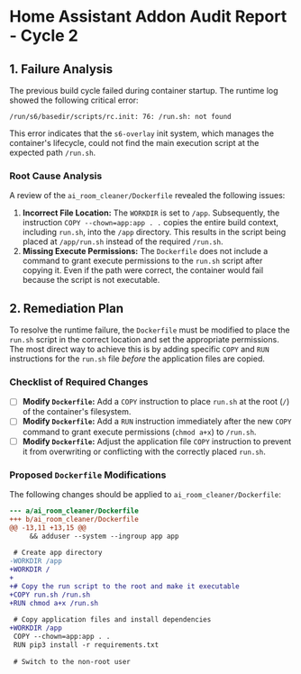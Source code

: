 # Home Assistant Addon Audit Report - Cycle 2

## 1. Failure Analysis

The previous build cycle failed during container startup. The runtime log showed the following critical error:

```
/run/s6/basedir/scripts/rc.init: 76: /run.sh: not found
```

This error indicates that the `s6-overlay` init system, which manages the container's lifecycle, could not find the main execution script at the expected path `/run.sh`.

### Root Cause Analysis

A review of the `ai_room_cleaner/Dockerfile` revealed the following issues:

1.  **Incorrect File Location:** The `WORKDIR` is set to `/app`. Subsequently, the instruction `COPY --chown=app:app . .` copies the entire build context, including `run.sh`, into the `/app` directory. This results in the script being placed at `/app/run.sh` instead of the required `/run.sh`.
2.  **Missing Execute Permissions:** The `Dockerfile` does not include a command to grant execute permissions to the `run.sh` script after copying it. Even if the path were correct, the container would fail because the script is not executable.

## 2. Remediation Plan

To resolve the runtime failure, the `Dockerfile` must be modified to place the `run.sh` script in the correct location and set the appropriate permissions. The most direct way to achieve this is by adding specific `COPY` and `RUN` instructions for the `run.sh` file *before* the application files are copied.

### Checklist of Required Changes

-   [ ] **Modify `Dockerfile`:** Add a `COPY` instruction to place `run.sh` at the root (`/`) of the container's filesystem.
-   [ ] **Modify `Dockerfile`:** Add a `RUN` instruction immediately after the new `COPY` command to grant execute permissions (`chmod a+x`) to `/run.sh`.
-   [ ] **Modify `Dockerfile`:** Adjust the application file `COPY` instruction to prevent it from overwriting or conflicting with the correctly placed `run.sh`.

### Proposed `Dockerfile` Modifications

The following changes should be applied to `ai_room_cleaner/Dockerfile`:

```diff
--- a/ai_room_cleaner/Dockerfile
+++ b/ai_room_cleaner/Dockerfile
@@ -13,11 +13,15 @@
     && adduser --system --ingroup app app
 
 # Create app directory
-WORKDIR /app
+WORKDIR /
+
+# Copy the run script to the root and make it executable
+COPY run.sh /run.sh
+RUN chmod a+x /run.sh
 
 # Copy application files and install dependencies
+WORKDIR /app
 COPY --chown=app:app . .
 RUN pip3 install -r requirements.txt
 
 # Switch to the non-root user